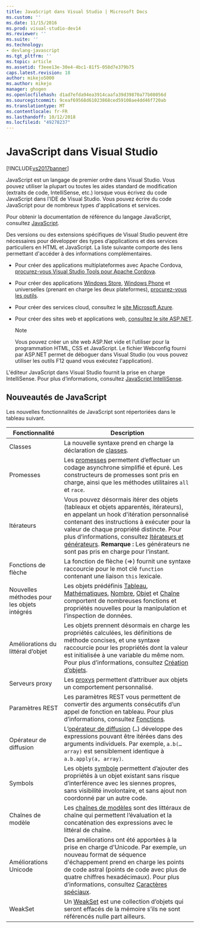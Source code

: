 ```yaml
---
title: JavaScript dans Visual Studio | Microsoft Docs
ms.custom: ''
ms.date: 11/15/2016
ms.prod: visual-studio-dev14
ms.reviewer: ''
ms.suite: ''
ms.technology:
- devlang-javascript
ms.tgt_pltfrm: ''
ms.topic: article
ms.assetid: f3eee13e-30e4-4bc1-81f5-058d7e379b75
caps.latest.revision: 18
author: mikejo5000
ms.author: mikejo
manager: ghogen
ms.openlocfilehash: d1ad7efda94ea3914caafa39d39870a77b08056d
ms.sourcegitcommit: 9ceaf69568d61023868ced59108ae4dd46f720ab
ms.translationtype: MT
ms.contentlocale: fr-FR
ms.lasthandoff: 10/12/2018
ms.locfileid: "49278237"
---
```

# <a name="javascript-in-visual-studio"></a>JavaScript dans Visual Studio
[!INCLUDE[vs2017banner](../includes/vs2017banner.md)]

JavaScript est un langage de premier ordre dans Visual Studio. Vous pouvez utiliser la plupart ou toutes les aides standard de modification (extraits de code, IntelliSense, etc.) lorsque vous écrivez du code JavaScript dans l'IDE de Visual Studio. Vous pouvez écrire du code JavaScript pour de nombreux types d'applications et services.  
  
 Pour obtenir la documentation de référence du langage JavaScript, consultez [JavaScript](http://msdn.microsoft.com/library/d1et7k7c\(v=vs.94\).aspx).  
  
 Des versions ou des extensions spécifiques de Visual Studio peuvent être nécessaires pour développer des types d’applications et des services particuliers en HTML et JavaScript. La liste suivante comporte des liens permettant d'accéder à des informations complémentaires.  
  
-   Pour créer des applications multiplateformes avec Apache Cordova, [procurez-vous Visual Studio Tools pour Apache Cordova](http://go.microsoft.com/fwlink/p/?LinkId=397606).  
  
-   Pour créer des applications [Windows Store](http://dev.windows.com/develop), [Windows Phone](http://dev.windows.com/develop) et universelles (prenant en charge les deux plateformes), [procurez-vous les outils](http://dev.windows.com/en-us/develop/downloads).  
  
-   Pour créer des services cloud, consultez le [site Microsoft Azure](http://azure.microsoft.com/documentation/).  
  
-   Pour créer des sites web et applications web, [consultez le site ASP.NET](http://www.asp.net/get-started/websites).  
  
    > [!NOTE]
    >  Vous pouvez créer un site web ASP.Net vide et l’utiliser pour la programmation HTML, CSS et JavaScript. Le fichier Webconfig fourni par ASP.NET permet de déboguer dans Visual Studio (ou vous pouvez utiliser les outils F12 quand vous exécutez l'application).  
  
 L'éditeur JavaScript dans Visual Studio fournit la prise en charge IntelliSense. Pour plus d’informations, consultez [JavaScript IntelliSense](../ide/javascript-intellisense.md).  
  
## <a name="whats-new-in-javascript"></a>Nouveautés de JavaScript  
 Les nouvelles fonctionnalités de JavaScript sont répertoriées dans le tableau suivant.  
  
|Fonctionnalité|Description|  
|-------------|-----------------|  
|Classes|La nouvelle syntaxe prend en charge la déclaration de [classes](~/E:/Repos/visualstudio-docs-pr/scripting-docs/javascript/reference/class-statement-javascript.md).|  
|Promesses|Les [promesses](~/E:/Repos/visualstudio-docs-pr/scripting-docs/javascript/reference/promise-object-javascript.md) permettent d’effectuer un codage asynchrone simplifié et épuré. Les constructeurs de promesses sont pris en charge, ainsi que les méthodes utilitaires `all` et `race`.|  
|Itérateurs|Vous pouvez désormais itérer des objets (tableaux et objets apparentés, itérateurs), en appelant un hook d'itération personnalisé contenant des instructions à exécuter pour la valeur de chaque propriété distincte. Pour plus d’informations, consultez [Itérateurs et générateurs](~/E:/Repos/visualstudio-docs-pr/scripting-docs/javascript/advanced/iterators-and-generators-javascript.md). **Remarque :** Les générateurs ne sont pas pris en charge pour l’instant.|  
|Fonctions de flèche|La fonction de flèche (=>) fournit une syntaxe raccourcie pour le mot clé `function` contenant une liaison `this` lexicale.|  
|Nouvelles méthodes pour les objets intégrés|Les objets prédéfinis [Tableau](~/E:/Repos/visualstudio-docs-pr/scripting-docs/javascript/reference/array-object-javascript.md), [Mathématiques](~/E:/Repos/visualstudio-docs-pr/scripting-docs/javascript/reference/math-object-javascript.md), [Nombre](~/E:/Repos/visualstudio-docs-pr/scripting-docs/javascript/reference/number-object-javascript.md), [Objet](~/E:/Repos/visualstudio-docs-pr/scripting-docs/javascript/reference/object-object-javascript.md) et [Chaîne](~/E:/Repos/visualstudio-docs-pr/scripting-docs/javascript/reference/string-object-javascript.md) comportent de nombreuses fonctions et propriétés nouvelles pour la manipulation et l’inspection de données.|  
|Améliorations du littéral d’objet|Les objets prennent désormais en charge les propriétés calculées, les définitions de méthode concises, et une syntaxe raccourcie pour les propriétés dont la valeur est initialisée à une variable du même nom. Pour plus d’informations, consultez [Création d’objets](~/E:/Repos/visualstudio-docs-pr/scripting-docs/javascript/creating-objects-javascript.md).|  
|Serveurs proxy|Les [proxys](~/E:/Repos/visualstudio-docs-pr/scripting-docs/javascript/reference/proxy-object-javascript.md) permettent d’attribuer aux objets un comportement personnalisé.|  
|Paramètres REST|Les paramètres REST vous permettent de convertir des arguments consécutifs d’un appel de fonction en tableau. Pour plus d’informations, consultez [Fonctions](~/E:/Repos/visualstudio-docs-pr/scripting-docs/javascript/functions-javascript.md).|  
|Opérateur de diffusion|L’[opérateur de diffusion](~/E:/Repos/visualstudio-docs-pr/scripting-docs/javascript/reference/spread-operator-decrement-dot-dot-dot-javascript.md) (`…`) développe des expressions pouvant être itérées dans des arguments individuels. Par exemple, `a.b(…array)` est sensiblement identique à `a.b.apply(a, array)`.|  
|Symbols|Les objets [symbole](~/E:/Repos/visualstudio-docs-pr/scripting-docs/javascript/reference/symbol-object-javascript.md) permettent d’ajouter des propriétés à un objet existant sans risque d’interférence avec les siennes propres, sans visibilité involontaire, et sans ajout non coordonné par un autre code.|  
|Chaînes de modèle|Les [chaînes de modèles](~/E:/Repos/visualstudio-docs-pr/scripting-docs/javascript/advanced/template-strings-javascript.md) sont des littéraux de chaîne qui permettent l’évaluation et la concaténation des expressions avec le littéral de chaîne.|  
|Améliorations Unicode|Des améliorations ont été apportées à la prise en charge d'Unicode. Par exemple, un nouveau format de séquence d'échappement prend en charge les points de code astral (points de code avec plus de quatre chiffres hexadécimaux). Pour plus d’informations, consultez [Caractères spéciaux](~/E:/Repos/visualstudio-docs-pr/scripting-docs/javascript/advanced/special-characters-javascript.md).|  
|WeakSet|Un [WeakSet](~/E:/Repos/visualstudio-docs-pr/scripting-docs/javascript/reference/weakset-object-javascript.md) est une collection d’objets qui seront effacés de la mémoire s’ils ne sont référencés nulle part ailleurs.|

